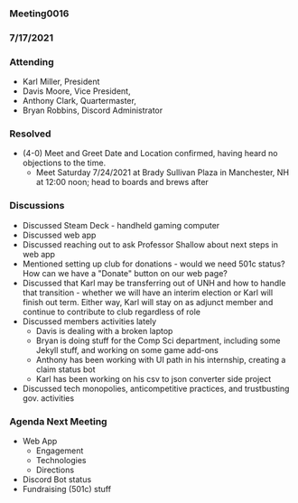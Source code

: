 ### Meeting0016
### 7/17/2021

### Attending

- Karl Miller, President
- Davis Moore, Vice President,
- Anthony Clark, Quartermaster,
- Bryan Robbins, Discord Administrator

### Resolved

- (4-0) Meet and Greet Date and Location confirmed, having heard no objections to the time. 
   - Meet Saturday 7/24/2021 at Brady Sullivan Plaza in Manchester, NH at 12:00 noon; head to boards and brews after

### Discussions 

- Discussed Steam Deck - handheld gaming computer
- Discussed web app
- Discussed reaching out to ask Professor Shallow about next steps in web app
- Mentioned setting up club for donations - would we need 501c status? How can we have a "Donate" button on our web page? 
- Discussed that Karl may be transferring out of UNH and how to handle that transition - whether we will have an interim election or Karl will finish out term. Either way, Karl will stay on as adjunct member and continue to contribute to club regardless of role 
- Discussed members activities lately
  - Davis is dealing with a broken laptop
  - Bryan is doing stuff for the Comp Sci department, including some Jekyll stuff, and working on some game add-ons
  - Anthony has been working with UI path in his internship, creating a claim status bot
  - Karl has been working on his csv to json converter side project 
- Discussed tech monopolies, anticompetitive practices, and trustbusting gov. activities
  
### Agenda Next Meeting

- Web App
	- Engagement
	- Technologies
	- Directions
- Discord Bot status
- Fundraising (501c) stuff 
